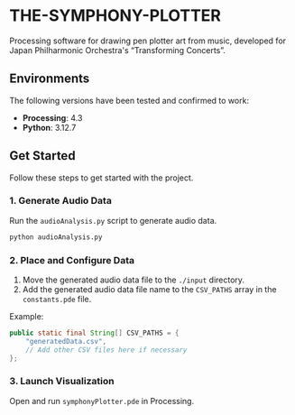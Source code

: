 # THE-SYMPHONY-PLOTTER
 Processing software for drawing pen plotter art from music, developed for Japan Philharmonic Orchestra's “Transforming Concerts”.

## Environments
The following versions have been tested and confirmed to work:
- **Processing**: 4.3
- **Python**: 3.12.7

## Get Started

Follow these steps to get started with the project.

### 1. Generate Audio Data
Run the `audioAnalysis.py` script to generate audio data.

```bash
python audioAnalysis.py
```

### 2. Place and Configure Data
1. Move the generated audio data file to the `./input` directory.
2. Add the generated audio data file name to the `CSV_PATHS` array in the `constants.pde` file.

Example:
```java
public static final String[] CSV_PATHS = {
    "generatedData.csv",
    // Add other CSV files here if necessary
};
```

### 3. Launch Visualization
Open and run `symphonyPlotter.pde` in Processing.






